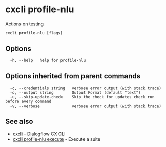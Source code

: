 # cxcli profile-nlu

Actions on testing

```
cxcli profile-nlu [flags]
```

## Options

```
  -h, --help   help for profile-nlu
```

## Options inherited from parent commands

```
  -c, --credentials string   verbose error output (with stack trace)
  -o, --output string        Output Format (default "text")
  -u, --skip-update-check    Skip the check for updates check run before every command
  -v, --verbose              verbose error output (with stack trace)
```

## See also

* [cxcli](/cmd/cxcli/)	 - Dialogflow CX CLI
* [cxcli profile-nlu execute](/cmd/cxcli_profile-nlu_execute/)	 - Execute a suite

